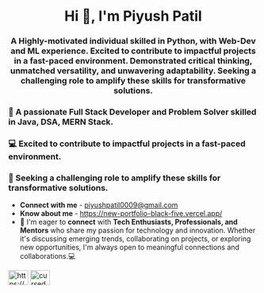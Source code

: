 <h1 align="center">Hi 👋, I'm Piyush Patil</h1>
<h3 align="center">A Highly-motivated individual skilled in Python, with Web-Dev and ML experience. Excited to contribute to impactful projects in a fast-paced environment. Demonstrated critical thinking, unmatched versatility, and unwavering adaptability. Seeking a challenging role to amplify these skills for transformative solutions.</h3>
<h3>🎯 A passionate Full Stack Developer and Problem Solver skilled in Java, DSA, MERN Stack.</h3>
<h3>💻 Excited to contribute to impactful projects in a fast-paced environment.  </h3>
<h3>🚀 Seeking a challenging role to amplify these skills for transformative solutions.</h3>

* **Connect with me** - piyushpatil0009@gmail.com
* **Know about me** - https://new-portfolio-black-five.vercel.app/
* 🤝 I'm eager to **connect** with **Tech Enthusiasts, Professionals, and Mentors** who share my passion for technology and innovation. Whether it's discussing emerging trends, collaborating on projects, or exploring new opportunities, I'm always open to meaningful connections and collaborations.💻

<p align="left">
<a href="https://www.linkedin.com/in/piyush-patil-66338b252" target="blank"><img align="center" src="https://raw.githubusercontent.com/rahuldkjain/github-profile-readme-generator/master/src/images/icons/Social/linked-in-alt.svg" alt="https://www.linkedin.com/in/vishwasjoshi2019/" height="30" width="40" /></a>
<a href="[https://www.leetcode.com/cursed_geek](https://leetcode.com/u/piyushpatil0009/)" target="blank"><img align="center" src="https://raw.githubusercontent.com/rahuldkjain/github-profile-readme-generator/master/src/images/icons/Social/leet-code.svg" alt="cursed_geek" height="30" width="40" /></a>
